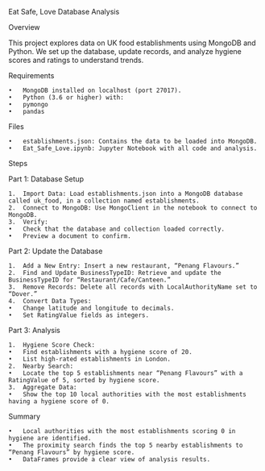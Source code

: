 Eat Safe, Love Database Analysis

Overview

This project explores data on UK food establishments using MongoDB and Python. We set up the database, update records, and analyze hygiene scores and ratings to understand trends.

Requirements

	•	MongoDB installed on localhost (port 27017).
	•	Python (3.6 or higher) with:
	•	pymongo
	•	pandas

Files

	•	establishments.json: Contains the data to be loaded into MongoDB.
	•	Eat_Safe_Love.ipynb: Jupyter Notebook with all code and analysis.

Steps

Part 1: Database Setup

	1.	Import Data: Load establishments.json into a MongoDB database called uk_food, in a collection named establishments.
	2.	Connect to MongoDB: Use MongoClient in the notebook to connect to MongoDB.
	3.	Verify:
	•	Check that the database and collection loaded correctly.
	•	Preview a document to confirm.

Part 2: Update the Database

	1.	Add a New Entry: Insert a new restaurant, “Penang Flavours.”
	2.	Find and Update BusinessTypeID: Retrieve and update the BusinessTypeID for “Restaurant/Cafe/Canteen.”
	3.	Remove Records: Delete all records with LocalAuthorityName set to “Dover.”
	4.	Convert Data Types:
	•	Change latitude and longitude to decimals.
	•	Set RatingValue fields as integers.

Part 3: Analysis

	1.	Hygiene Score Check:
	•	Find establishments with a hygiene score of 20.
	•	List high-rated establishments in London.
	2.	Nearby Search:
	•	Locate the top 5 establishments near “Penang Flavours” with a RatingValue of 5, sorted by hygiene score.
	3.	Aggregate Data:
	•	Show the top 10 local authorities with the most establishments having a hygiene score of 0.
    
Summary

	•	Local authorities with the most establishments scoring 0 in hygiene are identified.
	•	The proximity search finds the top 5 nearby establishments to “Penang Flavours” by hygiene score.
	•	DataFrames provide a clear view of analysis results.